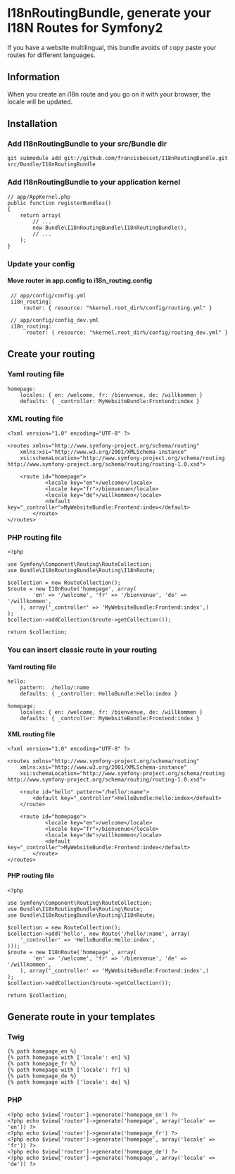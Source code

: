 I18nRoutingBundle, generate your I18N Routes for Symfony2
=========================================================

If you have a website multilingual, this bundle avoids of copy paste your routes
for different languages.

## Information

When you create an i18n route and you go on it with your browser, the locale will be updated.

## Installation

### Add I18nRoutingBundle to your src/Bundle dir

    git submodule add git://github.com/francisbesset/I18nRoutingBundle.git src/Bundle/I18nRoutingBundle

### Add I18nRoutingBundle to your application kernel

    // app/AppKernel.php
    public function registerBundles()
    {
        return array(
            // ...
            new Bundle\I18nRoutingBundle\I18nRoutingBundle(),
            // ...
        );
    }

### Update your config

#### Move router in app.config to i18n_routing.config

     // app/config/config.yml
     i18n_routing:
         router: { resource: "%kernel.root_dir%/config/routing.yml" }
     
     // app/config/config_dev.yml
     i18n_routing:
          router: { resource: "%kernel.root_dir%/config/routing_dev.yml" }

## Create your routing

### Yaml routing file

    homepage:
        locales: { en: /welcome, fr: /bienvenue, de: /willkommen }
        defaults: { _controller: MyWebsiteBundle:Frontend:index }

### XML routing file

    <?xml version="1.0" encoding="UTF-8" ?>
    
    <routes xmlns="http://www.symfony-project.org/schema/routing"
        xmlns:xsi="http://www.w3.org/2001/XMLSchema-instance"
        xsi:schemaLocation="http://www.symfony-project.org/schema/routing http://www.symfony-project.org/schema/routing/routing-1.0.xsd">
    
        <route id="homepage">
                <locale key="en">/welcome</locale>
                <locale key="fr">/bienvenue</locale>
                <locale key="de">/willkommen</locale>
                <default key="_controller">MyWebsiteBundle:Frontend:index</default>
            </route>
    </routes>

### PHP routing file

    <?php
    
    use Symfony\Component\Routing\RouteCollection;
    use Bundle\I18nRoutingBundle\Routing\I18nRoute;
    
    $collection = new RouteCollection();
    $route = new I18nRoute('homepage', array(
            'en' => '/welcome', 'fr' => '/bienvenue', 'de' => '/willkommen',
        ), array('_controller' => 'MyWebsiteBundle:Frontend:index',)
    );
    $collection->addCollection($route->getCollection());
    
    return $collection;

### You can insert classic route in your routing

#### Yaml routing file

    hello:
        pattern:  /hello/:name
        defaults: { _controller: HelloBundle:Hello:index }
    
    homepage:
        locales: { en: /welcome, fr: /bienvenue, de: /willkommen }
        defaults: { _controller: MyWebsiteBundle:Frontend:index }

#### XML routing file

    <?xml version="1.0" encoding="UTF-8" ?>
    
    <routes xmlns="http://www.symfony-project.org/schema/routing"
        xmlns:xsi="http://www.w3.org/2001/XMLSchema-instance"
        xsi:schemaLocation="http://www.symfony-project.org/schema/routing http://www.symfony-project.org/schema/routing/routing-1.0.xsd">
    
        <route id="hello" pattern="/hello/:name">
            <default key="_controller">HelloBundle:Hello:index</default>
        </route>
    
        <route id="homepage">
                <locale key="en">/welcome</locale>
                <locale key="fr">/bienvenue</locale>
                <locale key="de">/willkommen</locale>
                <default key="_controller">MyWebsiteBundle:Frontend:index</default>
            </route>
    </routes>

#### PHP routing file

    <?php
    
    use Symfony\Component\Routing\RouteCollection;
    use Bundle\I18nRoutingBundle\Routing\Route;
    use Bundle\I18nRoutingBundle\Routing\I18nRoute;
    
    $collection = new RouteCollection();
    $collection->add('hello', new Route('/hello/:name', array(
        '_controller' => 'HelloBundle:Hello:index',
    )));
    $route = new I18nRoute('homepage', array(
            'en' => '/welcome', 'fr' => '/bienvenue', 'de' => '/willkommen',
        ), array('_controller' => 'MyWebsiteBundle:Frontend:index',)
    );
    $collection->addCollection($route->getCollection());
    
    return $collection;

## Generate route in your templates

### Twig

    {% path homepage_en %}
    {% path homepage with ['locale': en] %}
    {% path homepage_fr %}
    {% path homepage with ['locale': fr] %}
    {% path homepage_de %}
    {% path homepage with ['locale': de] %}

### PHP

    <?php echo $view['router']->generate('homepage_en') ?>
    <?php echo $view['router']->generate('homepage', array('locale' => 'en')) ?>
    <?php echo $view['router']->generate('homepage_fr') ?>
    <?php echo $view['router']->generate('homepage', array('locale' => 'fr')) ?>
    <?php echo $view['router']->generate('homepage_de') ?>
    <?php echo $view['router']->generate('homepage', array('locale' => 'de')) ?>

